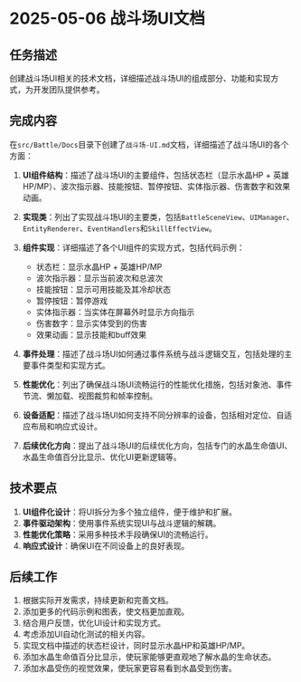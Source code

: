 # 2025-05-06 战斗场UI文档

## 任务描述
创建战斗场UI相关的技术文档，详细描述战斗场UI的组成部分、功能和实现方式，为开发团队提供参考。

## 完成内容
在`src/Battle/Docs`目录下创建了`战斗场-UI.md`文档，详细描述了战斗场UI的各个方面：

1. **UI组件结构**：描述了战斗场UI的主要组件，包括状态栏（显示水晶HP + 英雄HP/MP）、波次指示器、技能按钮、暂停按钮、实体指示器、伤害数字和效果动画。

2. **实现类**：列出了实现战斗场UI的主要类，包括`BattleSceneView`、`UIManager`、`EntityRenderer`、`EventHandlers`和`SkillEffectView`。

3. **组件实现**：详细描述了各个UI组件的实现方式，包括代码示例：
   - 状态栏：显示水晶HP + 英雄HP/MP
   - 波次指示器：显示当前波次和总波次
   - 技能按钮：显示可用技能及其冷却状态
   - 暂停按钮：暂停游戏
   - 实体指示器：当实体在屏幕外时显示方向指示
   - 伤害数字：显示实体受到的伤害
   - 效果动画：显示技能和buff效果

4. **事件处理**：描述了战斗场UI如何通过事件系统与战斗逻辑交互，包括处理的主要事件类型和实现方式。

5. **性能优化**：列出了确保战斗场UI流畅运行的性能优化措施，包括对象池、事件节流、懒加载、视图裁剪和帧率控制。

6. **设备适配**：描述了战斗场UI如何支持不同分辨率的设备，包括相对定位、自适应布局和响应式设计。

7. **后续优化方向**：提出了战斗场UI的后续优化方向，包括专门的水晶生命值UI、水晶生命值百分比显示、优化UI更新逻辑等。

## 技术要点
1. **UI组件化设计**：将UI拆分为多个独立组件，便于维护和扩展。
2. **事件驱动架构**：使用事件系统实现UI与战斗逻辑的解耦。
3. **性能优化策略**：采用多种技术手段确保UI的流畅运行。
4. **响应式设计**：确保UI在不同设备上的良好表现。

## 后续工作
1. 根据实际开发需求，持续更新和完善文档。
2. 添加更多的代码示例和图表，使文档更加直观。
3. 结合用户反馈，优化UI设计和实现方式。
4. 考虑添加UI自动化测试的相关内容。
5. 实现文档中描述的状态栏设计，同时显示水晶HP和英雄HP/MP。
6. 添加水晶生命值百分比显示，使玩家能够更直观地了解水晶的生命状态。
7. 添加水晶受伤的视觉效果，使玩家更容易看到水晶受到伤害。
